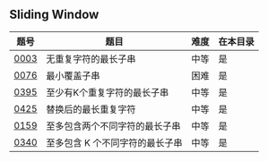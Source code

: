 ## Sliding Window
|题号|题目|难度|在本目录|
|----|----|----|----|
|[0003](https://leetcode-cn.com/problems/longest-substring-without-repeating-characters/)|无重复字符的最长子串|中等|是|
|[0076](https://leetcode-cn.com/problems/minimum-window-substring/)|最小覆盖子串|困难|是|
|[0395](https://leetcode-cn.com/problems/longest-substring-with-at-least-k-repeating-characters/)|至少有K个重复字符的最长子串|中等|是|
|[0425](https://leetcode-cn.com/tag/sliding-window/)|替换后的最长重复字符|中等|是|
|[0159](https://leetcode-cn.com/problems/longest-substring-with-at-most-two-distinct-characters/)|至多包含两个不同字符的最长子串|中等|是|
|[0340](https://leetcode-cn.com/problems/longest-substring-with-at-most-k-distinct-characters/)|至多包含 K 个不同字符的最长子串|中等|是|
